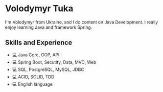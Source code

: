 # Volodymyr Tuka
I'm Volodymyr from Ukraine, and I do content on Java Development. I really enjoy learning Java and framework Spring. 

## Skills and Experience
* 💻 Java Core, OOP, API
* 💻 Spring Boot, Secutity, Data, MVC, Web
* 💻 SQL, PostgreSQL, MySQL, JDBC
* 💻 ACID, SOLID, TDD
* 💻 English language

